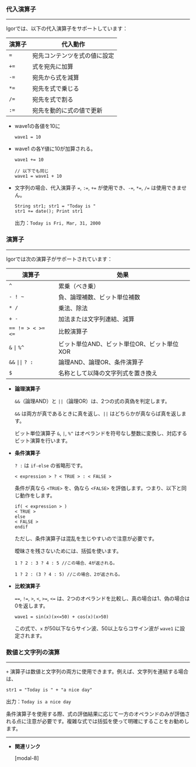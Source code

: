 
### 代入演算子

---

Igorでは、以下の代入演算子をサポートしています：

| **演算子** | **代入動作** |
| --- | --- |
| `=` | 宛先コンテンツを式の値に設定 |
| `+=` | 式を宛先に加算 |
| `-=` | 宛先から式を減算 |
| `*=` | 宛先を式で乗じる |
| `/=` | 宛先を式で割る |
| `:=` | 宛先を動的に式の値で更新 |
- wave1の各値を10に
    
    ```igor
    wave1 = 10
    ```
    
- wave1 の各Y値に10が加算される。
    
    ```igor
    wave1 += 10
    
    // 以下でも同じ
    wave1 = wave1 + 10
    ```
    
- 文字列の場合、代入演算子 `=`, `:=`, `+=` が使用でき、`-=`, `*=`, `/=` は使用できません。
    
    ```igor
    String str1; str1 = "Today is "
    str1 += date(); Print str1
    ```
    
    出力：`Today is Fri, Mar, 31, 2000` 
    

### 演算子

---

Igorでは次の演算子がサポートされています：

| **演算子** | **効果** |
| --- | --- |
| `^` | 累乗（べき乗） |
| `- ! ~` | 負、論理補数、ビット単位補数 |
| `* /` | 乗法、除法 |
| `+ -` | 加法または文字列連結、減算 |
| `== != > < >= <=` | 比較演算子 |
| `&` `\|` `%^`  | ビット単位AND、ビット単位OR、ビット単位XOR |
| `&&` `\|\|` `? :` | 論理AND、論理OR、条件演算子 |
| `$` | 名称として以降の文字列式を置き換え |
- **論理演算子**
    
     `&&`（論理AND）と `||`（論理OR）は、2つの式の真偽を判定します。
    
    `&&` は両方が真であるときに真を返し、`||` はどちらかが真ならば真を返します。
    
    ビット単位演算子 `&`, `|`, `%^` はオペランドを符号なし整数に変換し、対応するビット演算を行います。
    
- **条件演算子**
    
     `? :` は `if-else` の省略形です。
    
    ```igor
    < expression > ? < TRUE > : < FALSE >
    ```
    
    条件が真なら `<TRUE>` を、偽なら `<FALSE>` を評価します。つまり、以下と同じ動作をします。
    
    ```igor
    if( < expression > )
    < TRUE >
    else
    < FALSE >
    endif
    ```
    
    ただし、条件演算子は混乱を生じやすいので注意が必要です。
    
    曖昧さを残さないためには、括弧を使います。
    
    ```igor
    1 ? 2 : 3 ? 4 : 5 //この場合、4が返される。
    
    1 ? 2 : (3 ? 4 : 5) //この場合、2が返される。
    ```
    
- **比較演算子**
    
     `==`, `!=`, `>`, `<`, `>=`, `<=` は、2つのオペランドを比較し、真の場合は1、偽の場合は0を返します。
    
    ```igor
    wave1 = sin(x)(x<=50) + cos(x)(x>50)
    ```
    
    この式で、`x` が50以下ならサイン波、50以上ならコサイン波が `wave1` に設定されます。
    

### 数値と文字列の演算

---

`+` 演算子は数値と文字列の両方に使用できます。例えば、文字列を連結する場合は、

```igor
str1 = "Today is " + "a nice day"
```

出力：`Today is a nice day`

条件演算子を使用する際、式の評価結果に応じて一方のオペランドのみが評価される点に注意が必要です。複雑な式では括弧を使って明確にすることをお勧めします。

---

- **関連リンク**

    <div class="related-link-wrapper">
      [modal-8]<!--条件文（If文）-->
    </div>